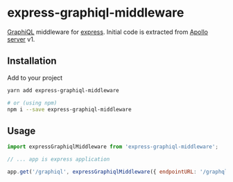 # express-graphiql-middleware

[GraphiQL](https://github.com/graphql/graphiql) middleware for [express](https://expressjs.com/). Initial code is extracted from [Apollo server](https://github.com/apollographql/apollo-server) v1.

## Installation

Add to your project

```bash
yarn add express-graphiql-middleware

# or (using npm)
npm i --save express-graphiql-middleware
```

## Usage

```js
import expressGraphiqlMiddleware from 'express-graphiql-middleware';

// ... app is express application

app.get('/graphiql', expressGraphiqlMiddleware({ endpointURL: '/graphql', rewriteURL: true }));
```
